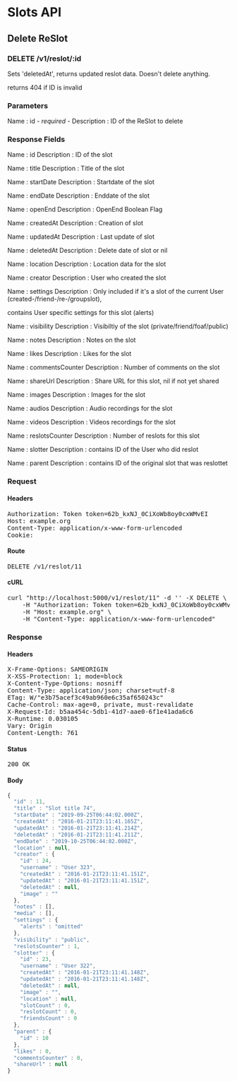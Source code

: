 # Slots API

## Delete ReSlot

### DELETE /v1/reslot/:id

Sets &#39;deletedAt&#39;, returns updated reslot data. Doesn&#39;t delete anything.

returns 404 if ID is invalid

### Parameters

Name : id *- required -*
Description : ID of the ReSlot to delete


### Response Fields

Name : id
Description : ID of the slot

Name : title
Description : Title of the slot

Name : startDate
Description : Startdate of the slot

Name : endDate
Description : Enddate of the slot

Name : openEnd
Description : OpenEnd Boolean Flag

Name : createdAt
Description : Creation of slot

Name : updatedAt
Description : Last update of slot

Name : deletedAt
Description : Delete date of slot or nil

Name : location
Description : Location data for the slot

Name : creator
Description : User who created the slot

Name : settings
Description : Only included if it&#39;s a slot of the current User (created-/friend-/re-/groupslot),

contains User specific settings for this slot (alerts)

Name : visibility
Description : Visibiltiy of the slot (private/friend/foaf/public)

Name : notes
Description : Notes on the slot

Name : likes
Description : Likes for the slot

Name : commentsCounter
Description : Number of comments on the slot

Name : shareUrl
Description : Share URL for this slot, nil if not yet shared

Name : images
Description : Images for the slot

Name : audios
Description : Audio recordings for the slot

Name : videos
Description : Videos recordings for the slot

Name : reslotsCounter
Description : Number of reslots for this slot

Name : slotter
Description : contains ID of the User who did reslot

Name : parent
Description : contains ID of the original slot that was reslottet

### Request

#### Headers

<pre>Authorization: Token token=62b_kxNJ_0CiXoWb8oy0cxWMvEI
Host: example.org
Content-Type: application/x-www-form-urlencoded
Cookie: </pre>

#### Route

<pre>DELETE /v1/reslot/11</pre>

#### cURL

<pre class="request">curl &quot;http://localhost:5000/v1/reslot/11&quot; -d &#39;&#39; -X DELETE \
	-H &quot;Authorization: Token token=62b_kxNJ_0CiXoWb8oy0cxWMvEI&quot; \
	-H &quot;Host: example.org&quot; \
	-H &quot;Content-Type: application/x-www-form-urlencoded&quot;</pre>

### Response

#### Headers

<pre>X-Frame-Options: SAMEORIGIN
X-XSS-Protection: 1; mode=block
X-Content-Type-Options: nosniff
Content-Type: application/json; charset=utf-8
ETag: W/&quot;e3b75acef3c49ab960e6c35af650243c&quot;
Cache-Control: max-age=0, private, must-revalidate
X-Request-Id: b5aa454c-5db1-41d7-aae0-6f1e41ada6c6
X-Runtime: 0.030105
Vary: Origin
Content-Length: 761</pre>

#### Status

<pre>200 OK</pre>

#### Body

```javascript
{
  "id" : 11,
  "title" : "Slot title 74",
  "startDate" : "2019-09-25T06:44:02.000Z",
  "createdAt" : "2016-01-21T23:11:41.165Z",
  "updatedAt" : "2016-01-21T23:11:41.214Z",
  "deletedAt" : "2016-01-21T23:11:41.211Z",
  "endDate" : "2019-10-25T06:44:02.000Z",
  "location" : null,
  "creator" : {
    "id" : 24,
    "username" : "User 323",
    "createdAt" : "2016-01-21T23:11:41.151Z",
    "updatedAt" : "2016-01-21T23:11:41.151Z",
    "deletedAt" : null,
    "image" : ""
  },
  "notes" : [],
  "media" : [],
  "settings" : {
    "alerts" : "omitted"
  },
  "visibility" : "public",
  "reslotsCounter" : 1,
  "slotter" : {
    "id" : 23,
    "username" : "User 322",
    "createdAt" : "2016-01-21T23:11:41.148Z",
    "updatedAt" : "2016-01-21T23:11:41.148Z",
    "deletedAt" : null,
    "image" : "",
    "location" : null,
    "slotCount" : 0,
    "reslotCount" : 0,
    "friendsCount" : 0
  },
  "parent" : {
    "id" : 10
  },
  "likes" : 0,
  "commentsCounter" : 0,
  "shareUrl" : null
}
```
